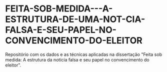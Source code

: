 # FEITA-SOB-MEDIDA---A-ESTRUTURA-DE-UMA-NOT-CIA-FALSA-E-SEU-PAPEL-NO-CONVENCIMENTO-DO-ELEITOR
Repositório com os dados e as técnicas aplicadas na dissertação "Feita sob medida: A estrutura da notícia falsa e seu papel no convencimento do eleitor".
